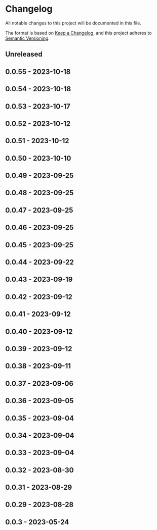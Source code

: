 # Changelog

All notable changes to this project will be documented in this file.

The format is based on [Keep a Changelog](https://keepachangelog.com/en/1.0.0/),
and this project adheres to [Semantic Versioning](https://semver.org/spec/v2.0.0.html).

## Unreleased

## 0.0.55 - 2023-10-18

## 0.0.54 - 2023-10-18

## 0.0.53 - 2023-10-17

## 0.0.52 - 2023-10-12

## 0.0.51 - 2023-10-12

## 0.0.50 - 2023-10-10

## 0.0.49 - 2023-09-25

## 0.0.48 - 2023-09-25

## 0.0.47 - 2023-09-25

## 0.0.46 - 2023-09-25

## 0.0.45 - 2023-09-25

## 0.0.44 - 2023-09-22

## 0.0.43 - 2023-09-19

## 0.0.42 - 2023-09-12

## 0.0.41 - 2023-09-12

## 0.0.40 - 2023-09-12

## 0.0.39 - 2023-09-12

## 0.0.38 - 2023-09-11

## 0.0.37 - 2023-09-06

## 0.0.36 - 2023-09-05

## 0.0.35 - 2023-09-04

## 0.0.34 - 2023-09-04

## 0.0.33 - 2023-09-04

## 0.0.32 - 2023-08-30

## 0.0.31 - 2023-08-29

## 0.0.29 - 2023-08-28

## 0.0.3 - 2023-05-24
